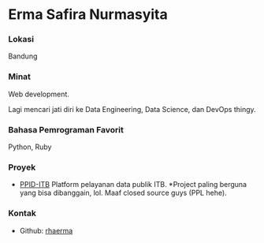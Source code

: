 # Erma Safira Nurmasyita

### Lokasi

Bandung

### Minat

Web development.

Lagi mencari jati diri ke Data Engineering, Data Science, dan DevOps thingy.

### Bahasa Pemrograman Favorit

Python, Ruby

### Proyek

- [PPID-ITB](https://ppid.itb.ac.id/) Platform pelayanan data publik ITB. *Project paling berguna yang bisa dibanggain, lol. Maaf closed source guys (PPL hehe).

### Kontak
- Github: [rhaerma](https://github.com/rhaerma)